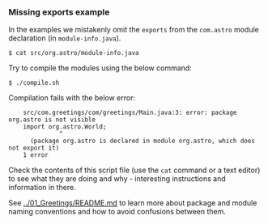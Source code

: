 ### Missing exports example

In the examples we mistakenly omit the `exports` from the `com.astro` module declaration (in `module-info.java`).

    $ cat src/org.astro/module-info.java
    
Try to compile the modules using the below command:

    $ ./compile.sh
    
Compilation fails with the below error:

```
    src/com.greetings/com/greetings/Main.java:3: error: package org.astro is not visible
    import org.astro.World;
              ^
      (package org.astro is declared in module org.astro, which does not export it)
    1 error
```
    
Check the contents of this script file (use the `cat` command or a text editor) to see what they are doing and why - interesting instructions and information in there.

See [../01_Greetings/README.md](../01_Greetings/README.md) to learn more about package and module naming conventions and how to avoid confusions between them.
